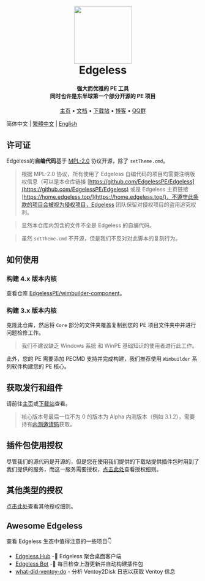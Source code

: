 <h1 align="center">
  <br>
  <a href="https://home.edgeless.top" alt="logo" ><img src="https://home.edgeless.top/favicon.ico" width="150"/></a>
  <br>
  Edgeless
  <br>
</h1>

<h4 align="center">强大而优雅的 PE 工具<br>同时也许是东半球第一个部分开源的 PE 项目</h4>

<p align="center">
  <a href="https://home.edgeless.top">主页</a> •
  <a href="https://wiki.edgeless.top">文档</a> •
  <a href="https://down.edgeless.top">下载站</a> •
  <a href="https://www.edgeless.top">博客</a> •
  <a href="https://home.edgeless.top/jump/qqg.html">QQ群</a>
</p>

简体中文 | [繁體中文](https://github.com/EdgelessPE/Edgeless/blob/master/README_zht.md) | [English](https://github.com/EdgelessPE/Edgeless/blob/master/README_en.md)

## 许可证
Edgeless的**自编代码**基于 [MPL-2.0](https://www.mozilla.org/en-US/MPL/) 协议开源，除了 `setTheme.cmd`。

>根据 MPL-2.0 协议，所有使用了 Edgeless 自编代码的项目均需要注明版权信息（可以是本仓库链接 [https://github.com/EdgelessPE/Edgeless](https://github.com/EdgelessPE/Edgeless) 或是 Edgeless 主页链接 [https://home.edgeless.top/](https://home.edgeless.top/)，不遵守此条款的项目会被视为侵权项目，Edgeless 团队保留对侵权项目的盗用追究权利。

> 显然本仓库内包含的文件不全是 Edgeless 的自编代码。

> 虽然 `setTheme.cmd` 不开源，但是我们不反对对此脚本的复刻行为。


## 如何使用
### 构建 4.x 版本内核
查看仓库 [EdgelessPE/wimbuilder-component](https://github.com/EdgelessPE/wimbuilder-component)。
### 构建 3.x 版本内核
克隆此仓库，然后将 `Core` 部分的文件夹覆盖复制到您的 PE 项目文件夹中并进行问题检修工作。
>我们不建议缺乏 Windows 系统 和 WinPE 基础知识的使用者进行此工作。

此外，您的 PE 需要添加 PECMD 支持并完成构建，我们推荐使用 `Wimbuilder` 系列软件构建您的 PE 核心。

## 获取发行和组件
请前往[主页](https://home.edgeless.top)或[下载站](https://down.edgeless.top)查看。
>核心版本号最后一位不为 0 的版本为 Alpha 内测版本（例如 3.1.2），需要持有[内测邀请码](https://home.edgeless.top/jump/qqg.html)获取。

## 插件包使用授权
尽管我们的源代码是开源的，但是您在使用我们提供的下载站提供插件包时用到了我们提供的服务，而这一服务需要授权，[点击此处](https://wiki.edgeless.top/v2/cooperation/permit.html)查看授权细则。

## 其他类型的授权
[点击此处](https://wiki.edgeless.top/v2/cooperation/permit.html)查看其他授权细则。

## Awesome Edgeless
查看 Edgeless 生态中值得注意的一些项目👇

* [Edgeless Hub](https://github.com/EdgelessPE/edgeless-hub) -🚀 Edgeless 聚合桌面客户端
* [Edgeless Bot](https://github.com/EdgelessPE/edgeless-bot) -🤖 每日检查上游更新并自动构建插件包
* [what-did-ventoy-do](https://github.com/EdgelessPE/what-did-ventoy-do) - 分析 Ventoy2Disk 日志以获取 Ventoy 信息